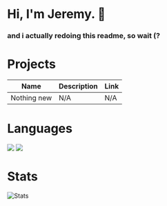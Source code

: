# Hi, I'm Jeremy. 👋
### and i actually redoing this readme, so wait (?

# Projects

| Name | Description | Link |
|--------|-------------|--------|
| Nothing new | N/A | N/A |

# Languages

![](https://img.shields.io/badge/JavaScript-323330?style=for-the-badge&logo=javascript&logoColor=F7DF1E)
![](https://img.shields.io/badge/Lua-2C2D72?style=for-the-badge&logo=lua&logoColor=white)

# Stats
![Stats](https://github-readme-stats.vercel.app/api?username=JeremyBorja&show_icons=true&theme=gotham)
